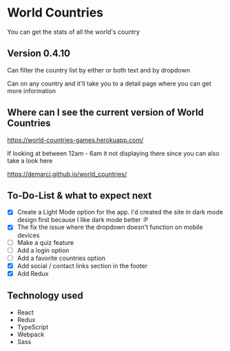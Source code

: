 # World Countries

You can get the stats of all the world's country

## Version 0.4.10

Can filter the country list by either or both text and by dropdown

Can on any country and it'll take you to a detail page where you can get more information

## Where can I see the current version of World Countries

https://world-countries-games.herokuapp.com/

If looking at between 12am - 6am it not displaying there since you can also take a look here

https://demarcj.github.io/world_countries/

## To-Do-List & what to expect next
- [x] Create a Light Mode option for the app. I'd created the site in dark mode design first because I like dark mode better :P 
- [x] The fix the issue where the dropdown doesn't function on mobile devices
- [ ] Make a quiz feature
- [ ] Add a login option
- [ ] Add a favorite countries option
- [x] Add social / contact links section in the footer
- [x] Add Redux

## Technology used
* React
* Redux
* TypeScript
* Webpack
* Sass
